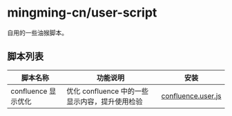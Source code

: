 # mingming-cn/user-script

自用的一些油猴脚本。


## 脚本列表

| 脚本名称            | 功能说明                                       | 安装                                                                                                 |
|---------------------|------------------------------------------------|------------------------------------------------------------------------------------------------------|
| confluence 显示优化 | 优化 confluence 中的一些显示内容，提升使用检验 | [confluence.user.js](https://github.com/mingming-cn/user-script/raw/main/scripts/confluence.user.js) |
